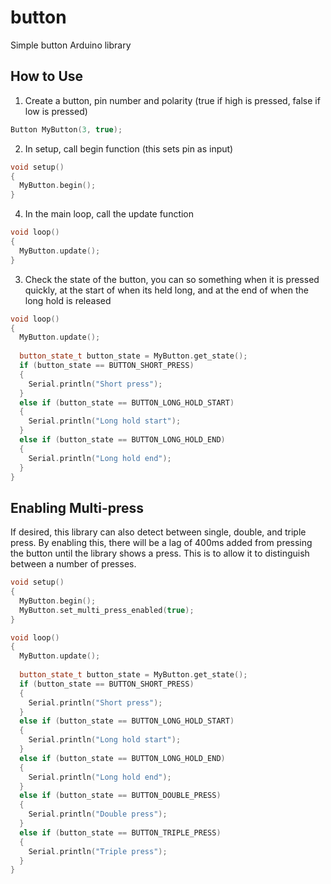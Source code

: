 # button
Simple button Arduino library

## How to Use

1. Create a button, pin number and polarity (true if high is pressed, false if low is pressed)
```c++
Button MyButton(3, true);
```

2. In setup, call begin function (this sets pin as input)
```c++
void setup()
{
  MyButton.begin();
}
```

4. In the main loop, call the update function
```c++
void loop()
{
  MyButton.update();
}
```
3. Check the state of the button, you can so something when it is pressed quickly, at the start of when its held long, and at the end of when the long hold is released
```c++
void loop()
{
  MyButton.update();
  
  button_state_t button_state = MyButton.get_state();
  if (button_state == BUTTON_SHORT_PRESS)
  {
    Serial.println("Short press");
  }
  else if (button_state == BUTTON_LONG_HOLD_START)
  {
    Serial.println("Long hold start");
  }
  else if (button_state == BUTTON_LONG_HOLD_END)
  {
    Serial.println("Long hold end");
  }
}
```

## Enabling Multi-press

If desired, this library can also detect between single, double, and triple press. By enabling this, there will be a lag of 400ms added from pressing the button until the library shows a press. This is to allow it to distinguish between a number of presses.

```c++
void setup()
{
  MyButton.begin();
  MyButton.set_multi_press_enabled(true);
}

void loop()
{
  MyButton.update();
  
  button_state_t button_state = MyButton.get_state();
  if (button_state == BUTTON_SHORT_PRESS)
  {
    Serial.println("Short press");
  }
  else if (button_state == BUTTON_LONG_HOLD_START)
  {
    Serial.println("Long hold start");
  }
  else if (button_state == BUTTON_LONG_HOLD_END)
  {
    Serial.println("Long hold end");
  }
  else if (button_state == BUTTON_DOUBLE_PRESS)
  {
    Serial.println("Double press");
  }
  else if (button_state == BUTTON_TRIPLE_PRESS)
  {
    Serial.println("Triple press");
  }
}
```
